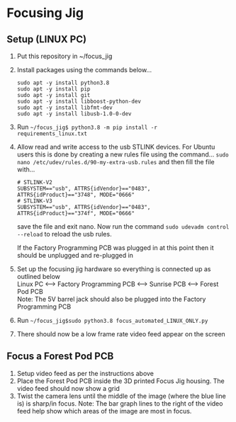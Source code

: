 # Focusing Jig

## Setup (LINUX PC)

1.  Put this repository in ~/focus_jig
2.  Install packages using the commands below...
    ```shell
    sudo apt -y install python3.8
    sudo apt -y install pip
    sudo apt -y install git
    sudo apt -y install libboost-python-dev
    sudo apt -y install libfmt-dev
    sudo apt -y install libusb-1.0-0-dev
    ```
3.  Run ```~/focus_jig$ python3.8 -m pip install -r  requirements_linux.txt``` 
4.  Allow read and write access to the usb STLINK devices. For Ubuntu users this is done by creating a new rules file
using the command... ```sudo nano /etc/udev/rules.d/90-my-extra-usb.rules``` and then fill the file with...
    ```shell
    # STLINK-V2
    SUBSYSTEM=="usb", ATTRS{idVendor}=="0483", ATTRS{idProduct}=="3748", MODE="0666"
    # STLINK-V3
    SUBSYSTEM=="usb", ATTRS{idVendor}=="0483", ATTRS{idProduct}=="374f", MODE="0666"
    ```
    save the file and exit nano. Now run the command ```sudo udevadm control --reload``` to reload the usb rules.
    
    If the Factory Programming PCB was plugged in at this point then it should be unplugged and re-plugged in

   5.  Set up the focusing jig hardware so everything is connected up as outlined below\
       Linux PC <--> Factory Programming PCB <--> Sunrise PCB <--> Forest Pod PCB\
       Note: The 5V barrel jack should also be plugged into the Factory Programming PCB
6. Run ```~/focus_jig$sudo python3.8 focus_automated_LINUX_ONLY.py```
7. There should now be a low frame rate video feed appear on the screen


## Focus a Forest Pod PCB

1. Setup video feed as per the instructions above
2. Place the Forest Pod PCB inside the 3D printed Focus Jig housing. The video feed should now show a grid
3. Twist the camera lens until the middle of the image (where the blue line is) is sharp/in focus. Note: The bar graph
lines to the right of the video feed help show which areas of the image are most in focus.
